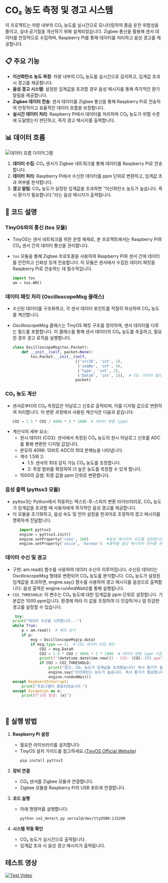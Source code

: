 # CO₂ 농도 측정 및 경고 시스템

이 프로젝트는 차량 내부의 CO₂ 농도를 실시간으로 모니터링하여 졸음 운전 위험성을 줄이고, 실내 공기질을 개선하기 위해 설계되었습니다. Zigbee 통신을 활용해 센서 데이터를 안정적으로 수집하며, Raspberry Pi를 통해 데이터를 처리하고 음성 경고를 제공합니다.

## 📋 주요 기능

- **이산화탄소 농도 측정**: 차량 내부의 CO₂ 농도를 실시간으로 감지하고, 임계값 초과 시 경고를 제공합니다.
- **음성 경고 시스템**: 설정된 임계값을 초과할 경우 음성 메시지를 통해 즉각적인 환기 알림을 제공합니다.
- **Zigbee 데이터 전송**: 센서 데이터를 Zigbee 통신을 통해 Raspberry Pi로 전송하여 안정적이고 효율적인 데이터 흐름을 보장합니다.
- **실시간 데이터 처리**: Raspberry Pi에서 데이터를 처리하여 CO₂ 농도가 위험 수준에 도달했는지 판단하고, 즉각 경고 메시지를 출력합니다.

## 📊 데이터 흐름

![데이터 흐름 다이어그램](https://github.com/user-attachments/assets/6dd596ab-ffda-4691-8f16-840387ed6b95)

1. **데이터 수집**: CO₂ 센서가 Zigbee 네트워크를 통해 데이터를 Raspberry Pi로 전송합니다.
2. **데이터 처리**: Raspberry Pi에서 수신한 데이터를 ppm 단위로 변환하고, 임계값 초과 여부를 분석합니다.
3. **경고 알림**: CO₂ 농도가 설정된 임계값을 초과하면 "이산화탄소 농도가 높습니다. 즉시 환기가 필요합니다."라는 음성 메시지가 출력됩니다.

## 📖 코드 설명

### TinyOS와의 통신 (tos 모듈)
-  TinyOS는 센서 네트워크를 위한 운영 체제로, 본 프로젝트에서는 Raspberry Pi와 CO₂ 센서 간의 데이터 통신을 관리합니다.
-  `tos` 모듈을 통해 Zigbee 프로토콜을 사용하여 Raspberry Pi와 센서 간에 데이터를 안전하고 신뢰성 있게 전송합니다. 이 모듈은 센서에서 수집된 데이터 패킷을 Raspberry Pi로 전송하는 데 필수적입니다.

    ```python
    import tos
    am = tos.AM()


### 데이터 패킷 처리 (OscilloscopeMsg 클래스) 
- 수신된 데이터를 구조화하고, 각 센서 데이터 포인트를 적절히 파싱하여 CO₂ 농도를 계산합니다.
- OscilloscopeMsg 클래스는 TinyOS 패킷 구조를 정의하며, 센서 데이터를 다루는 필드를 포함합니다. 이 클래스를 통해 센서 데이터의 CO₂ 농도를 추출하고, 필요한 경우 경고 로직을 실행합니다.

    ```python
    class OscilloscopeMsg(tos.Packet):
        def __init__(self, packet=None):
            tos.Packet.__init__(self,
                                [('srcID', 'int', 2),
                                 ('seqNo', 'int', 4),
                                 ('type', 'int', 2),
                                 ('Data0', 'int', 2)],  # CO₂ 데이터 필드
                                packet)

### CO₂ 농도 계산
- 센서로부터의 CO₂ 측정값은 아날로그 신호로 출력되며, 이를 디지털 값으로 변환하여 처리합니다. 이 변환 과정에서 사용된 계산식은 다음과 같습니다:
    ```python
    CO2 = 1.5 * CO2 / 4096 * 2 * 1000  # 데이터 변환 (ppm)

- 계산식의 세부 요소:
    - 원시 데이터 (CO2): 센서에서 측정된 CO₂ 농도의 원시 아날로그 신호를 ADC를 통해 변환한 디지털 값입니다.
    - 분모의 4096: 12비트 ADC의 최대 분해능을 나타냅니다.
    - 계수 1.5와 2:
        - 1.5: 센서의 최대 감지 가능 CO₂ 농도를 조정합니다.
        - 2: 측정 범위를 확장하여 더 높은 농도를 측정할 수 있게 합니다.
    - 1000의 곱셈: 최종 값을 ppm 단위로 변환합니다.


### 음성 출력 (pyttsx3 모듈)
  - pyttsx3는 Python에서 작동하는 텍스트-투-스피치 변환 라이브러리로, CO₂ 농도가 임계값을 초과할 때 사용자에게 즉각적인 음성 경고를 제공합니다.
  - 이 모듈을 초기화하고, 음성 속도 및 언어 설정을 한국어로 조정하여 경고 메시지를 명확하게 전달합니다.
      ```python
         import pyttsx3
         engine = pyttsx3.init()
         engine.setProperty('rate', 200)        #음성 메시지의 속도를 설정합니다.(기본 속도 200)
         engine.setProperty('voice', 'korean')  #출력될 음성 메시지의 언어를 한국어로 설정합니다.
  

### 데이터 수신 및 경고
- 구현: am.read() 함수를 사용하여 데이터 수신이 이루어집니다. 수신된 데이터는 OscilloscopeMsg 형태로 변환되어 CO₂ 농도를 분석합니다. CO₂ 농도가 설정된 임계값을 초과하면, engine.say() 함수를 사용하여 경고 메시지를 음성으로 출력합니다. 음성 출력은 engine.runAndWait()를 통해 실행됩니다.
- `CO2_THRESHOLD`: 이 변수는 CO₂ 농도에 대한 임계값을 ppm 단위로 설정합니다. 기본값은 1000 ppm입니다. 환경에 따라 이 값을 조정하여 더 민감하거나 덜 민감한 경고를 설정할 수 있습니다.
    ```python
     try:
    print("데이터 수신을 시작합니다...")
    while True:
        p = am.read()  # 패킷 읽기
        if p:
            msg = OscilloscopeMsg(p.data)
            if msg.type == 1:  # CO2 데이터 타입 확인
                CO2 = msg.Data0
                CO2 = 1.5 * CO2 / 4096 * 2 * 1000  # 데이터 변환 (ppm 기준)
                print(f"{datetime.datetime.now()} - CO2: {CO2:.2f} ppm")
                if CO2 > CO2_THRESHOLD:
                    print("경고: CO₂ 농도가 임계값을 초과했습니다! 즉시 환기가 필요합니다!")
                    engine.say("이산화탄소 농도가 높습니다. 즉시 환기가 필요합니다.")
                    engine.runAndWait()
    except KeyboardInterrupt:
        print("프로그램이 종료되었습니다.")
    except Exception as e:
        print(f"오류 발생: {e}")




## 🚀 실행 방법

1. **Raspberry Pi 설정**
   - 필요한 라이브러리를 설치합니다: 
   - TinyOS 설치 가이드를 참고하세요.([TinyOS Official Website](http://tinyos.stanford.edu/tinyos-wiki/index.php/TinyOS_Documentation_Wiki))
     ```bash
     pip install pyttsx3
     ```

2. **장비 연결**
   - CO₂ 센서를 Zigbee 모듈과 연결합니다.
   - Zigbee 모듈을 Raspberry Pi의 USB 포트에 연결합니다.

3. **코드 실행**
   - 아래 명령어를 실행합니다:
     ```bash
     python co2_detect.py serial@/dev/ttyUSB0:115200
     ```

4. **시스템 작동 확인**
   - CO₂ 농도가 실시간으로 출력됩니다.
   - 임계값 초과 시 음성 경고 메시지가 출력됩니다.
  
## 테스트 영상
[![Test Video](https://i.vimeocdn.com/video/1035372687_640.jpg)](https://vimeo.com/1035372687 "Test Video on Vimeo")

